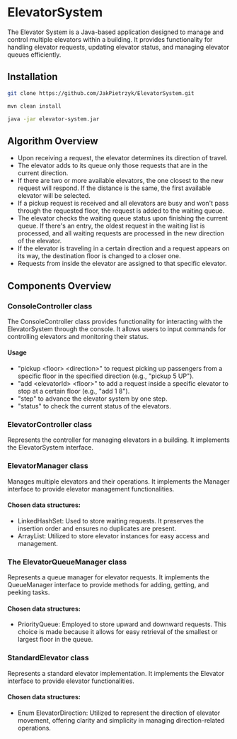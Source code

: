 # ElevatorSystem
The Elevator System is a Java-based application designed to manage and control multiple elevators within a building. It provides functionality for handling elevator requests, updating elevator status, and managing elevator queues efficiently.
## Installation
```bash
git clone https://github.com/JakPietrzyk/ElevatorSystem.git
```
```bash
mvn clean install
```
```bash
java -jar elevator-system.jar
```
## Algorithm Overview
* Upon receiving a request, the elevator determines its direction of travel.
* The elevator adds to its queue only those requests that are in the current direction.
* If there are two or more available elevators, the one closest to the new request will respond. If the distance is the same, the first available elevator will be selected.
* If a pickup request is received and all elevators are busy and won't pass through the requested floor, the request is added to the waiting queue.
* The elevator checks the waiting queue status upon finishing the current queue. If there's an entry, the oldest request in the waiting list is processed, and all waiting requests are processed in the new direction of the elevator.
* If the elevator is traveling in a certain direction and a request appears on its way, the destination floor is changed to a closer one.
* Requests from inside the elevator are assigned to that specific elevator.
## Components Overview

### ConsoleController class
The ConsoleController class provides functionality for interacting with the ElevatorSystem through the console.
It allows users to input commands for controlling elevators and monitoring their status.
#### Usage
* "pickup <floor\> <direction\>" to request picking up passengers from a specific floor in the specified direction (e.g., "pickup 5 UP").
* "add <elevatorId\> <floor\>" to add a request inside a specific elevator to stop at a certain floor (e.g., "add 1 8").
* "step" to advance the elevator system by one step.
* "status" to check the current status of the elevators.
### ElevatorController class
Represents the controller for managing elevators in a building. 
It implements the ElevatorSystem interface.
### ElevatorManager class 
Manages multiple elevators and their operations. 
It implements the Manager interface to provide elevator management functionalities.
#### Chosen data structures:
* LinkedHashSet: Used to store waiting requests. It preserves the insertion order and ensures no duplicates are present.
* ArrayList: Utilized to store elevator instances for easy access and management.
### The ElevatorQueueManager class 
Represents a queue manager for elevator requests.
It implements the QueueManager interface to provide methods for adding, getting, and peeking tasks.
#### Chosen data structures:
* PriorityQueue: Employed to store upward and downward requests. This choice is made because it allows for easy retrieval of the smallest or largest floor in the queue.
### StandardElevator class
Represents a standard elevator implementation.
It implements the Elevator interface to provide elevator functionalities.
#### Chosen data structures:
* Enum ElevatorDirection: Utilized to represent the direction of elevator movement, offering clarity and simplicity in managing direction-related operations.